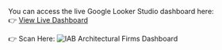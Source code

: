 You can access the live Google Looker Studio dashboard here:  
👉 [View Live Dashboard](https://lookerstudio.google.com/reporting/4c6fc400-fdfc-43a6-bf8b-bb513aa5fa06)

👉 Scan Here:
![IAB Architectural Firms Dashboard](https://github.com/user-attachments/assets/ee25ca33-fc4e-4fac-a57c-a7116d431ccd)
